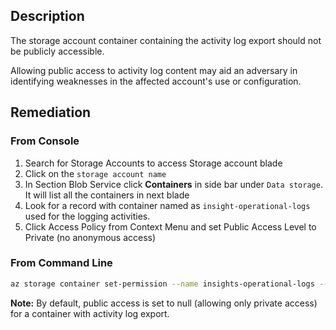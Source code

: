 ## Description

The storage account container containing the activity log export should not be publicly accessible.

Allowing public access to activity log content may aid an adversary in identifying weaknesses in the affected account's use or configuration.

## Remediation

### From Console

1. Search for Storage Accounts to access Storage account blade
2. Click on the `storage account name`
3. In Section Blob Service click **Containers** in side bar under `Data storage`. It will list all the containers in next blade
4. Look for a record with container named as `insight-operational-logs` used for the logging activities.
5. Click Access Policy from Context Menu and set Public Access Level to Private (no anonymous access)

### From Command Line

```bash
az storage container set-permission --name insights-operational-logs --account-name <Storage Account Name> --public-access off
```

**Note:** By default, public access is set to null (allowing only private access) for a container with activity log export.
